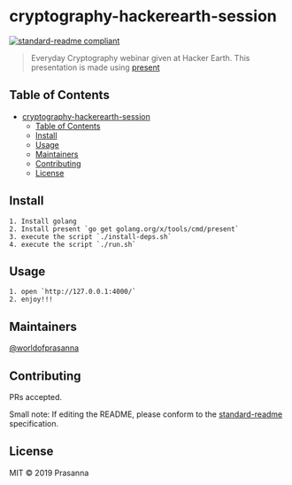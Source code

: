 # cryptography-hackerearth-session

[![standard-readme compliant](https://img.shields.io/badge/standard--readme-OK-green.svg?style=flat-square)](https://github.com/RichardLitt/standard-readme)

> Everyday Cryptography webinar given at Hacker Earth. This presentation is made using [present](https://godoc.org/golang.org/x/tools/present)

## Table of Contents

- [cryptography-hackerearth-session](#cryptography-hackerearth-session)
  - [Table of Contents](#table-of-contents)
  - [Install](#install)
  - [Usage](#usage)
  - [Maintainers](#maintainers)
  - [Contributing](#contributing)
  - [License](#license)

## Install

```
1. Install golang
2. Install present `go get golang.org/x/tools/cmd/present`
3. execute the script `./install-deps.sh`
4. execute the script `./run.sh`
```

## Usage

```
1. open `http://127.0.0.1:4000/`
2. enjoy!!!
```

## Maintainers

[@worldofprasanna](https://github.com/worldofprasanna)

## Contributing

PRs accepted.

Small note: If editing the README, please conform to the [standard-readme](https://github.com/RichardLitt/standard-readme) specification.

## License

MIT © 2019 Prasanna
